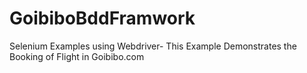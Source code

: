 # GoibiboBddFramwork
Selenium Examples using Webdriver- This Example Demonstrates the Booking of Flight in Goibibo.com


    


